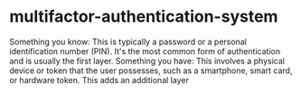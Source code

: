 # multifactor-authentication-system
Something you know: This is typically a password or a personal identification number (PIN). It's the most common form of authentication and is usually the first layer.  Something you have: This involves a physical device or token that the user possesses, such as a smartphone, smart card, or hardware token. This adds an additional layer 
